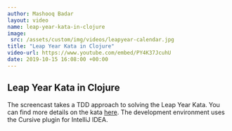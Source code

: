 ```yaml
---
author: Mashooq Badar
layout: video
name: leap-year-kata-in-clojure
image:
 src: /assets/custom/img/videos/leapyear-calendar.jpg
title: "Leap Year Kata in Clojure"
video-url: https://www.youtube.com/embed/PY4K37JcuhU
date: 2019-10-15 16:08:00 +00:00
---
```


## Leap Year Kata in Clojure

The screencast takes a TDD approach to solving the Leap Year Kata. You can find more details on the kata [here](https://katalyst.codurance.com/leap-year). The development environment uses the Cursive plugin for IntelliJ IDEA. 
